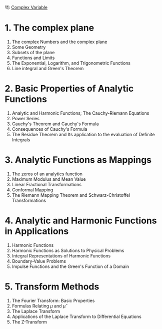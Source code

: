 책: [Complex Variable](https://product.kyobobook.co.kr/detail/S000002607395)

# 1. The complex plane
1. The complex Numbers and the complex plane
2. Some Geometry
3. Subsets of the plane
4. Functions and Limits
5. The Exponential, Logarithm, and Trigonometric Functions
6. Line integral and Green's Theorem

# 2. Basic Properties of Analytic Functions
1. Analytic and Harmonic Functions; The Cauchy-Riemann Equations
2. Power Series
4. Cauchy's Theorem and Cauchy's Formula
5. Consequences of Cauchy's Formula
6. The Residue Theorem and Its application to the evaluation of Definite Integrals

# 3. Analytic Functions as Mappings
1. The zeros of an analytics function
2. Maximum Modulus and Mean Value
3. Linear Fractional Transformations
4. Conformal Mapping
5. The Riemann Mapping Theorem and Schwarz-Christoffel Transformations

# 4. Analytic and Harmonic Functions in Applications
1. Harmonic Functions
2. Harmonic Functions as Solutions to Physical Problems
3. Integral Representations of Harmonic Functions
4. Boundary-Value Problems
5. Impulse Functions and the Green's Function of a Domain

# 5. Transform Methods
1. The Fourier Transform: Basic Properties
2. Formulas Relating $\mu$ and $\hat{\mu}$
3. The Laplace Transform
4. Applications of the Laplace Transform to Differential Equations
5. The Z-Transform